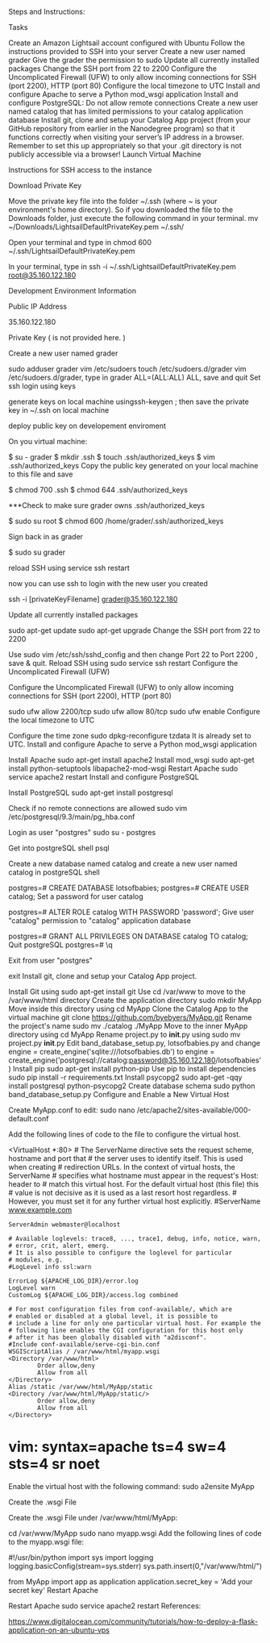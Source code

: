 Steps and Instructions:

Tasks

Create an Amazon Lightsail account configured with Ubuntu
Follow the instructions provided to SSH into your server
Create a new user named grader
Give the grader the permission to sudo
Update all currently installed packages
Change the SSH port from 22 to 2200
Configure the Uncomplicated Firewall (UFW) to only allow incoming connections for SSH (port 2200), HTTP (port 80)
Configure the local timezone to UTC
Install and configure Apache to serve a Python mod_wsgi application
Install and configure PostgreSQL:
Do not allow remote connections
Create a new user named catalog that has limited permissions to your catalog application database
Install git, clone and setup your Catalog App project (from your GitHub repository from earlier in the Nanodegree program) so that it functions correctly when visiting your server’s IP address in a browser. Remember to set this up appropriately so that your .git directory is not publicly accessible via a browser!
Launch Virtual Machine

Instructions for SSH access to the instance

Download Private Key

Move the private key file into the folder ~/.ssh (where ~ is your environment's home directory). So if you downloaded the file to the Downloads folder, just execute the following command in your terminal. mv ~/Downloads/LightsailDefaultPrivateKey.pem ~/.ssh/

Open your terminal and type in chmod 600 ~/.ssh/LightsailDefaultPrivateKey.pem

In your terminal, type in ssh -i ~/.ssh/LightsailDefaultPrivateKey.pem root@35.160.122.180

Development Environment Information

Public IP Address

35.160.122.180

Private Key ( is not provided here. )

Create a new user named grader

sudo adduser grader
vim /etc/sudoers
touch /etc/sudoers.d/grader
vim /etc/sudoers.d/grader, type in grader ALL=(ALL:ALL) ALL, save and quit
Set ssh login using keys

generate keys on local machine usingssh-keygen ; then save the private key in ~/.ssh on local machine

deploy public key on developement enviroment

On you virtual machine:

$ su - grader
$ mkdir .ssh
$ touch .ssh/authorized_keys
$ vim .ssh/authorized_keys
Copy the public key generated on your local machine to this file and save

$ chmod 700 .ssh
$ chmod 644 .ssh/authorized_keys

***Check to make sure grader owns .ssh/authorized_keys

$ sudo su root
$ chmod 600 /home/grader/.ssh/authorized_keys

Sign back in as grader

$ sudo su grader

reload SSH using service ssh restart

now you can use ssh to login with the new user you created

ssh -i [privateKeyFilename] grader@35.160.122.180

Update all currently installed packages

sudo apt-get update
sudo apt-get upgrade
Change the SSH port from 22 to 2200

Use sudo vim /etc/ssh/sshd_config and then change Port 22 to Port 2200 , save & quit.
Reload SSH using sudo service ssh restart
Configure the Uncomplicated Firewall (UFW)

Configure the Uncomplicated Firewall (UFW) to only allow incoming connections for SSH (port 2200), HTTP (port 80)

sudo ufw allow 2200/tcp
sudo ufw allow 80/tcp
sudo ufw enable
Configure the local timezone to UTC

Configure the time zone sudo dpkg-reconfigure tzdata
It is already set to UTC.
Install and configure Apache to serve a Python mod_wsgi application

Install Apache sudo apt-get install apache2
Install mod_wsgi sudo apt-get install python-setuptools libapache2-mod-wsgi
Restart Apache sudo service apache2 restart
Install and configure PostgreSQL

Install PostgreSQL sudo apt-get install postgresql

Check if no remote connections are allowed sudo vim /etc/postgresql/9.3/main/pg_hba.conf

Login as user "postgres" sudo su - postgres

Get into postgreSQL shell psql

Create a new database named catalog and create a new user named catalog in postgreSQL shell

postgres=# CREATE DATABASE lotsofbabies;
postgres=# CREATE USER catalog;
Set a password for user catalog

postgres=# ALTER ROLE catalog WITH PASSWORD 'password';
Give user "catalog" permission to "catalog" application database

postgres=# GRANT ALL PRIVILEGES ON DATABASE catalog TO catalog;
Quit postgreSQL postgres=# \q

Exit from user "postgres"

exit
Install git, clone and setup your Catalog App project.

Install Git using sudo apt-get install git
Use cd /var/www to move to the /var/www/html directory
Create the application directory sudo mkdir MyApp
Move inside this directory using cd MyApp
Clone the Catalog App to the virtual machine git clone https://github.com/byebyers/MyApp.git
Rename the project's name sudo mv ./catalog ./MyApp
Move to the inner MyApp directory using cd MyApp
Rename project.py to __init__.py using sudo mv project.py __init__.py
Edit band_database_setup.py, lotsofbabies.py and change engine = create_engine('sqlite:///lotsofbabies.db') to engine = create_engine('postgresql://catalog:password@35.160.122.180/lotsofbabies')
Install pip sudo apt-get install python-pip
Use pip to install dependencies sudo pip install -r requirements.txt
Install psycopg2 sudo apt-get -qqy install postgresql python-psycopg2
Create database schema sudo python band_database_setup.py
Configure and Enable a New Virtual Host

Create MyApp.conf to edit: sudo nano /etc/apache2/sites-available/000-default.conf

Add the following lines of code to the file to configure the virtual host.

<VirtualHost *:80>
    # The ServerName directive sets the request scheme, hostname and port that
    # the server uses to identify itself. This is used when creating
    # redirection URLs. In the context of virtual hosts, the ServerName
    # specifies what hostname must appear in the request's Host: header to
    # match this virtual host. For the default virtual host (this file) this
    # value is not decisive as it is used as a last resort host regardless.
    # However, you must set it for any further virtual host explicitly.
    #ServerName www.example.com

    ServerAdmin webmaster@localhost

    # Available loglevels: trace8, ..., trace1, debug, info, notice, warn,
    # error, crit, alert, emerg.
    # It is also possible to configure the loglevel for particular
    # modules, e.g.
    #LogLevel info ssl:warn

    ErrorLog ${APACHE_LOG_DIR}/error.log
    LogLevel warn
    CustomLog ${APACHE_LOG_DIR}/access.log combined

    # For most configuration files from conf-available/, which are
    # enabled or disabled at a global level, it is possible to
    # include a line for only one particular virtual host. For example the
    # following line enables the CGI configuration for this host only
    # after it has been globally disabled with "a2disconf".
    #Include conf-available/serve-cgi-bin.conf
    WSGIScriptAlias / /var/www/html/myapp.wsgi
    <Directory /var/www/html>
            Order allow,deny
            Allow from all
    </Directory>
    Alias /static /var/www/html/MyApp/static
    <Directory /var/www/html/MyApp/static/>
            Order allow,deny
            Allow from all
    </Directory>
</VirtualHost>

# vim: syntax=apache ts=4 sw=4 sts=4 sr noet

Enable the virtual host with the following command: sudo a2ensite MyApp

Create the .wsgi File

Create the .wsgi File under /var/www/html/MyApp:

cd /var/www/MyApp
sudo nano myapp.wsgi
Add the following lines of code to the myapp.wsgi file:

#!/usr/bin/python
import sys
import logging
logging.basicConfig(stream=sys.stderr)
sys.path.insert(0,"/var/www/html/")

from MyApp import app as application
application.secret_key = 'Add your secret key'
Restart Apache

Restart Apache sudo service apache2 restart
References:

https://www.digitalocean.com/community/tutorials/how-to-deploy-a-flask-application-on-an-ubuntu-vps